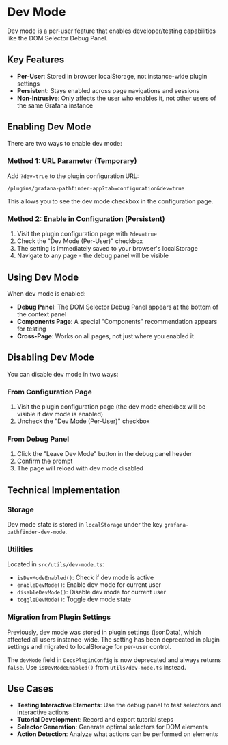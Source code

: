 # Dev Mode

Dev mode is a per-user feature that enables developer/testing capabilities like the DOM Selector Debug Panel.

## Key Features

- **Per-User**: Stored in browser localStorage, not instance-wide plugin settings
- **Persistent**: Stays enabled across page navigations and sessions
- **Non-Intrusive**: Only affects the user who enables it, not other users of the same Grafana instance

## Enabling Dev Mode

There are two ways to enable dev mode:

### Method 1: URL Parameter (Temporary)

Add `?dev=true` to the plugin configuration URL:

```
/plugins/grafana-pathfinder-app?tab=configuration&dev=true
```

This allows you to see the dev mode checkbox in the configuration page.

### Method 2: Enable in Configuration (Persistent)

1. Visit the plugin configuration page with `?dev=true`
2. Check the "Dev Mode (Per-User)" checkbox
3. The setting is immediately saved to your browser's localStorage
4. Navigate to any page - the debug panel will be visible

## Using Dev Mode

When dev mode is enabled:

- **Debug Panel**: The DOM Selector Debug Panel appears at the bottom of the context panel
- **Components Page**: A special "Components" recommendation appears for testing
- **Cross-Page**: Works on all pages, not just where you enabled it

## Disabling Dev Mode

You can disable dev mode in two ways:

### From Configuration Page

1. Visit the plugin configuration page (the dev mode checkbox will be visible if dev mode is enabled)
2. Uncheck the "Dev Mode (Per-User)" checkbox

### From Debug Panel

1. Click the "Leave Dev Mode" button in the debug panel header
2. Confirm the prompt
3. The page will reload with dev mode disabled

## Technical Implementation

### Storage

Dev mode state is stored in `localStorage` under the key `grafana-pathfinder-dev-mode`.

### Utilities

Located in `src/utils/dev-mode.ts`:

- `isDevModeEnabled()`: Check if dev mode is active
- `enableDevMode()`: Enable dev mode for current user
- `disableDevMode()`: Disable dev mode for current user
- `toggleDevMode()`: Toggle dev mode state

### Migration from Plugin Settings

Previously, dev mode was stored in plugin settings (jsonData), which affected all users instance-wide. 
The setting has been deprecated in plugin settings and migrated to localStorage for per-user control.

The `devMode` field in `DocsPluginConfig` is now deprecated and always returns `false`. 
Use `isDevModeEnabled()` from `utils/dev-mode.ts` instead.

## Use Cases

- **Testing Interactive Elements**: Use the debug panel to test selectors and interactive actions
- **Tutorial Development**: Record and export tutorial steps
- **Selector Generation**: Generate optimal selectors for DOM elements
- **Action Detection**: Analyze what actions can be performed on elements

